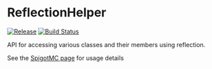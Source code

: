 # ReflectionHelper

[![Release](https://jitpack.io/v/org.inventivetalent/reflectionhelper.svg)](https://jitpack.io/#org.inventivetalent/reflectionhelper)
[![Build Status](https://travis-ci.org/InventivetalentDev/ReflectionHelper.svg?branch=master)](https://travis-ci.org/InventivetalentDev/ReflectionHelper)

API for accessing various classes and their members using reflection.

See the [SpigotMC page](https://r.spiget.org/19241) for usage details
